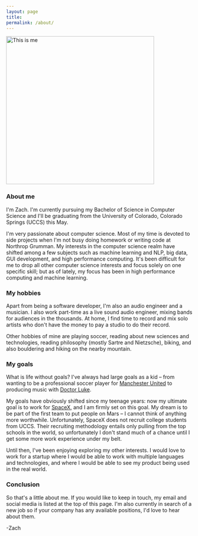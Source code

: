 ```yaml
---
layout: page
title: 
permalink: /about/
---
```


<img src="http://i.imgur.com/brdtIUe.jpg =100x20" alt="This is me" style="width: 400px;"/>

### About me

I'm Zach. I'm currently pursuing my Bachelor of Science in Computer Science and I'll be graduating from the University of Colorado, Colorado Springs (UCCS) this May. 

I'm very passionate about computer science. Most of my time is devoted to side projects when I'm not busy doing homework or writing code at Northrop Grumman. My interests in the computer science realm have shifted among a few subjects such as machine learning and NLP, big data, GUI development, and high performance computing. It's been difficult for me to drop all other computer science interests and focus solely on one specific skill; but as of lately, my focus has been in high performance computing and machine learning.

### My hobbies

Apart from being a software developer, I'm also an audio engineer and a musician. I also work part-time as a live sound audio engineer, mixing bands for audiences in the thousands. At home, I find time to record and mix solo artists who don't have the money to pay a studio to do their record.

Other hobbies of mine are playing soccer, reading about new sciences and technologies, reading philosophy (mostly Sartre and Nietzsche), biking, and also bouldering and hiking on the nearby mountain.

### My goals

What is life without goals? I've always had large goals as a kid – from wanting to be a professional soccer player for [Manchester United](https://en.wikipedia.org/wiki/Manchester_United_F.C.) to producing music with [Doctor Luke](https://en.wikipedia.org/wiki/Dr._Luke). 

My goals have obviously shifted since my teenage years: now my ultimate goal is to work for [SpaceX](https://en.wikipedia.org/wiki/SpaceX), and I am firmly set on this goal. My dream is to be part of the first team to put people on Mars – I cannot think of anything more worthwhile. Unfortunately, SpaceX does not recruit college students from UCCS. Their recruiting methodology entails only pulling from the top schools in the world, so unfortunately I don't stand much of a chance until I get some more work experience under my belt. 

Until then, I've been enjoying exploring my other interests. I would love to work for a startup where I would be able to work with multiple languages and technologies, and where I would be able to see my product being used in the real world.

### Conclusion

So that's a little about me. If you would like to keep in touch, my email and social media is listed at the top of this page. I'm also currently in search of a new job so if your company has any available positions, I'd love to hear about them.

-Zach